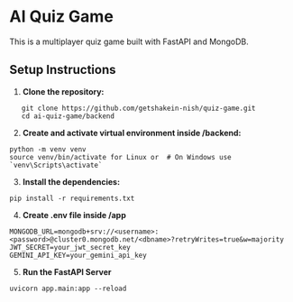# AI Quiz Game

This is a multiplayer quiz game built with FastAPI and MongoDB.

## Setup Instructions

1. **Clone the repository:**

```
   git clone https://github.com/getshakein-nish/quiz-game.git
   cd ai-quiz-game/backend
```

2. **Create and activate virtual environment inside /backend:**
```
python -m venv venv
source venv/bin/activate for Linux or  # On Windows use `venv\Scripts\activate`
```


3. **Install the dependencies:**
```
pip install -r requirements.txt
```

4. **Create .env file inside /app**

```
MONGODB_URL=mongodb+srv://<username>:<password>@cluster0.mongodb.net/<dbname>?retryWrites=true&w=majority
JWT_SECRET=your_jwt_secret_key
GEMINI_API_KEY=your_gemini_api_key
```


5. **Run the FastAPI Server**
```
uvicorn app.main:app --reload
```

